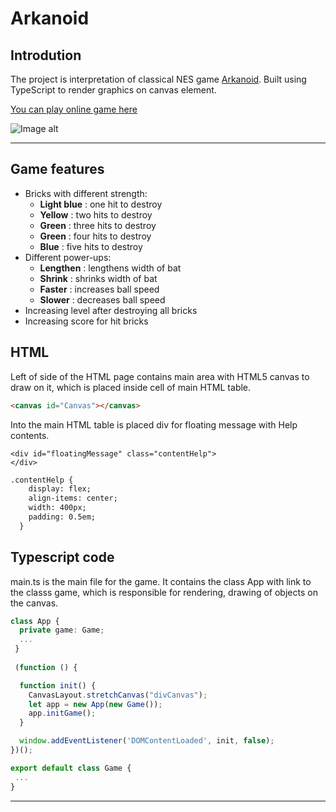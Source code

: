 # Arkanoid

    
## Introdution
The project is interpretation of classical NES game [Arkanoid](https://en.wikipedia.org/wiki/Arkanoid).
Built using TypeScript to render graphics on canvas element. 

[You can play online game here](https://en.wikipedia.org/wiki/Arkanoid)

![Image alt](https://github.com/YuryYuhno/TypeScript_Arkanoid/blob/main/Images/Main.png)
___

## Game features

- Bricks with different strength:
    - __Light blue__ : one hit to destroy
    - __Yellow__ : two hits to destroy
    - __Green__ : three hits to destroy
    - __Green__ : four hits to destroy
    - __Blue__ : five hits to destroy
- Different power-ups:
    - __Lengthen__ : lengthens width of bat
    - __Shrink__ : shrinks width of bat
    - __Faster__ : increases ball speed
    - __Slower__ : decreases ball speed
- Increasing level after destroying all bricks
- Increasing score for hit bricks
## HTML
Left of side of the HTML page contains main area with HTML5 canvas to draw on it, which is placed inside cell of main HTML table.

```HTML
<canvas id="Canvas"></canvas>
```
Into the main HTML table is placed div for floating message with Help contents.
```
<div id="floatingMessage" class="contentHelp">
</div>
```

```HTML
.contentHelp {
    display: flex;
    align-items: center;
    width: 400px;
    padding: 0.5em;
  }
 ```
 
## Typescript code

main.ts is the main file for the game. It contains the class App with link to the classs game, which is responsible for rendering, drawing of objects on the canvas.

```TypeScript
class App {
  private game: Game;
  ...
 }
 
 (function () {

  function init() {
    CanvasLayout.stretchCanvas("divCanvas");
    let app = new App(new Game());
    app.initGame();
  }

  window.addEventListener('DOMContentLoaded', init, false);
})();
 ```
 
 ```TypeScript
export default class Game {
  ...
 }
 ```
___
